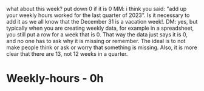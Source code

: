 what about this week? put down 0 if it is 0
MM: i think you said: "add up your weekly hours worked for the last quarter of 2023". Is it necessary to add it as we all know that the December 31 is a vacation week!. DM: yes, but typically when you are creating weekly data, for example in a spreadsheet, you still put a row for a week that is 0. That way the data just says it is 0, and no one has to ask why it is missing or remember. The ideal is to not make people think or ask or worry that something is missing. Also, it is more clear that there are 13, not 12 weeks in a quarter.

# Weekly-hours - 0h